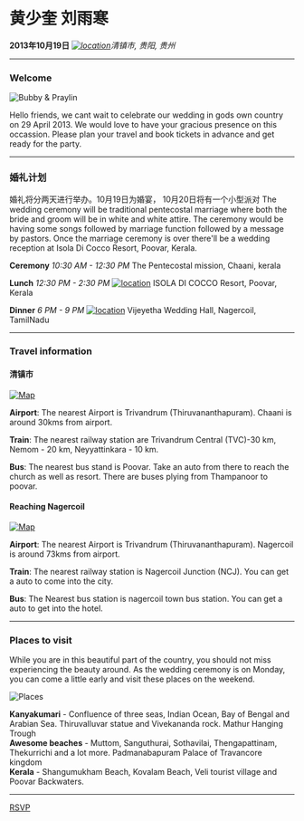 # 黄少奎 刘雨寒
**2013年10月19日**
*[![location](https://raw.github.com/rayber/wedding/master/images/location.png)][1]清镇市, 贵阳, 贵州*

------------------------

### Welcome

![Bubby & Praylin](https://raw.github.com/rayber/wedding/master/images/bubby-and-praylin.jpg)

Hello friends, we cant wait to celebrate our wedding in gods own country on 29 April 2013. We would love to have your gracious presence on this occassion. Please plan your travel and book tickets in advance and get ready for the party.  

------------------------

### 婚礼计划

婚礼将分两天进行举办。10月19日为婚宴，
10月20日将有一个小型派对
The wedding ceremony will be traditional pentecostal marriage where both the bride and groom will be in white and white attire. The ceremony would be having some songs followed by marriage function followed by a message by pastors. Once the marriage ceremony is over there'll be a wedding reception at Isola Di Cocco Resort, Poovar, Kerala.

**Ceremony** *10:30 AM - 12:30 PM*
The Pentecostal mission, Chaani, kerala


**Lunch** *12:30 PM - 2:30 PM*
[![location](https://raw.github.com/rayber/wedding/master/images/location.png)][3]
ISOLA DI COCCO Resort, Poovar, Kerala


**Dinner** *6 PM - 9 PM*
[![location](https://raw.github.com/rayber/wedding/master/images/location.png)][2]
Vijeyetha Wedding Hall, Nagercoil, TamilNadu

------------------------

### Travel information

#### 清镇市

[![Map](http://maps.google.com/maps/api/staticmap?center=8.333970,77.059736&zoom=14&markers=8.335159,77.059286&size=500x300&sensor=true)][1]

**Airport**: The nearest Airport is Trivandrum (Thiruvananthapuram). Chaani is around 30kms from airport.  

**Train**: The nearest railway station are Trivandrum Central (TVC)-30 km, Nemom - 20 km, Neyyattinkara - 10 km.  

**Bus**: The nearest bus stand is Poovar. Take an auto from there to reach the church as well as resort. There are buses plying from Thampanoor to poovar.  


#### Reaching Nagercoil

[![Map](http://maps.google.com/maps/api/staticmap?center=8.186514,77.426920&zoom=14&markers=8.188417,77.426167&size=500x300&sensor=true)][2]

**Airport**: The nearest Airport is Trivandrum (Thiruvananthapuram). Nagercoil is around 73kms from airport.  

**Train**: The nearest railway station is Nagercoil Junction (NCJ). You can get a auto to come into the city.

**Bus**: The Nearest bus station is nagercoil town bus station. You can get a auto to get into the hotel.

------------------------

### Places to visit

While you are in this beautiful part of the country, you should not miss experiencing the beauty around. As the wedding ceremony is on Monday, you can come a little early and visit these places on the weekend.

![Places](https://raw.github.com/rayber/wedding/master/images/places.jpg)

**Kanyakumari** - Confluence of three seas, Indian Ocean, Bay of Bengal and Arabian Sea. Thiruvalluvar statue and Vivekananda rock. Mathur Hanging Trough  
**Awesome beaches** - Muttom, Sanguthurai, Sothavilai, Thengapattinam, Thekurrichi and a lot more.
Padmanabapuram Palace of Travancore kingdom  
**Kerala** - Shangumukham Beach, Kovalam Beach, Veli tourist village and Poovar Backwaters.

------------------------

[RSVP](https://github.com/rayber/wedding/issues)

[1]: http://goo.gl/maps/szN2X
[2]: http://j.map.baidu.com/CQmAl
[3]: http://goo.gl/maps/w4uns
